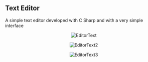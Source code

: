 ## Text Editor
A simple text editor developed with C Sharp and with a very simple interface

<div align="center">
    
  ![EditorText](https://user-images.githubusercontent.com/88790737/200177910-ef21733b-9212-448b-a02c-4c08c92a5cc9.gif)
  
  ![EditorText2](https://user-images.githubusercontent.com/88790737/200178122-e1cf58f5-b3c0-4d1b-b1b6-f0baf1393a3b.gif)

  ![EditorText3](https://user-images.githubusercontent.com/88790737/200178125-4b5c1d9c-b958-4cd6-8682-ab733c6c758b.gif)

</div>





